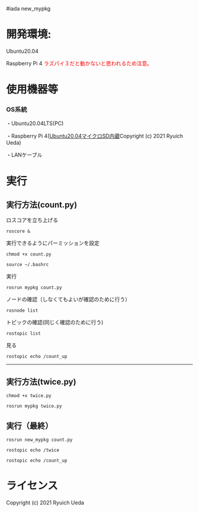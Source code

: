 #iada new_mypkg

# 開発環境:
Ubuntu20.04

Raspberry Pi 4
<span style="color: red; ">ラズパイ３だと動かないと思われるため注意。</span>

# 使用機器等
### OS系統
・Ubuntu20.04LTS(PC)

・Raspberry Pi 4([Ubuntu20.04マイクロSD内蔵](https://onl.tw/a45isMj)Copyright (c) 2021 Ryuich Ueda)

・LANケーブル

# 実行
## 実行方法(count.py)
ロスコアを立ち上げる
 ```
roscore &
 ```
 実行できるようにパーミッションを設定

 ```
chmod +x count.py
 ```
  ```
source ~/.bashrc
 ```
 実行
 ```
rosrun mypkg count.py
 ```
 ノードの確認（しなくてもよいが確認のために行う）
 ```
rosnode list
 ```
 トピックの確認(同じく確認のために行う)
 ```
rostopic list
 ```
 見る
 ```
rostopic echo /count_up
 ```

 -------------
## 実行方法(twice.py)
  ```
chmod +x twice.py
 ```
 ```
rosrun mypkg twice.py
 ```
## 実行（最終）
 ```
rosrun new_mypkg count.py
 ```
  ```
rostopic echo /twice
 ```
 ```
rostopic echo /count_up
 ```

# ライセンス
Copyright (c) 2021 Ryuich Ueda
